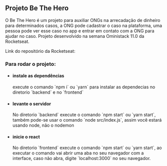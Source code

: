 ## Projeto Be The Hero

O Be The Hero é um projeto para auxiliar ONGs na arrecadação de dinheiro para determinados casos, a ONG pode cadastrar o caso na plataforma, uma pessoa pode ver esse caso no app  e entrar em contato com a ONG para ajudar no caso. Projeto desenvolvido na semana Oministack 11.0 da Rocketseat.

Link do repositório da Rocketseat: 


### Para rodar o projeto:

<ul>
  <li>
    <h4>instale as dependências </h4>
    <p>execute o comando `npm i` ou `yarn` para instalar as dependecias no diretorio `backend` e no `frontend` </p>
  </li>
  <li>
    <h4>levante o servidor </h4>
    <p>No diretorio `backend` execute o comando `npm start` ou `yarn start`, também pode-se usar o comando `node src/index.js`, assim você estará usando node, não o nodemon </p>
  </li>
  <li>
    <h4>inicie o react </h4>
    <p>No diretorio `frontend` execute o comando `npm start` ou `yarn start`, ao executar o comando vai abrir uma aba no seu navegador com a interface, caso não abra, digite `localhost:3000` no seu navegador. </p>
  </li>
</ul>

 

